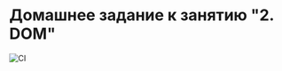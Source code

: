 # Домашнее задание к занятию "2. DOM"

![CI](https://github.com/Olesya1988/ahj-dom/actions/workflows/web.yml/badge.svg)